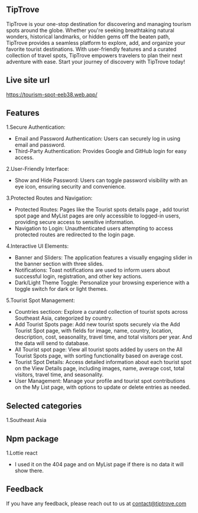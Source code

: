 
## TipTrove
TipTrove is your one-stop destination for discovering and managing tourism spots around the globe. Whether you're seeking breathtaking natural wonders, historical landmarks, or hidden gems off the beaten path, TipTrove provides a seamless platform to explore, add, and organize your favorite tourist destinations. With user-friendly features and a curated collection of travel spots, TipTrove empowers travelers to plan their next adventure with ease. Start your journey of discovery with TipTrove today!
## Live site url
https://tourism-spot-eeb38.web.app/
## Features

1.Secure Authentication:
- Email and Password Authentication: Users can securely log in using email and password.
- Third-Party Authentication: Provides Google and GitHub login for easy access.

2.User-Friendly Interface:
- Show and Hide Password: Users can toggle password visibility with an eye icon, ensuring security and convenience.

3.Protected Routes and Navigation:
- Protected Routes: Pages like the Tourist spots details page , add tourist spot page and  MyList  pages are only accessible to logged-in users, providing secure access to sensitive information.
- Navigation to Login: Unauthenticated users attempting to access protected routes are redirected to the login page.

4.Interactive UI Elements:
- Banner and Sliders: The application features a visually engaging slider in the banner section with three slides.
- Notifications: Toast notifications are used to inform users about successful login, registration, and other key actions.
- Dark/Light Theme Toggle: Personalize your browsing experience with a toggle switch for dark or light themes.


5.Tourist Spot Management:
- Countries sectioon: Explore a curated collection of tourist spots across Southeast Asia, categorized by country.
- Add Tourist Spots page: Add new tourist spots securely via the Add Tourist Spot page, with fields for image, name, country, location, description, cost, seasonality, travel time, and total visitors per year. And the data will send to database.
- All Tourist spot page: View all tourist spots added by users on the All Tourist Spots page, with sorting functionality based on average cost.
- Tourist Spot Details: Access detailed information about each tourist spot on the View Details page, including images, name, average cost, total visitors, travel time, and seasonality.
- User Management: Manage your profile and tourist spot contributions on the My List page, with options to update or delete entries as needed.


## Selected categories
1.Southeast Asia
## Npm package

1.Lottie react
- I used it on the 404  page and on MyList page if there is no data it will show there. 
## Feedback

If you have any feedback, please reach out to us at contact@tiptrove.com

